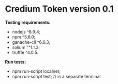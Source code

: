 # Credium Token version 0.1

**Testing requirements:**
- nodejs ^8.9.4;
- npm ^5.6.0;
- ganache-cli ^6.0.3;
- solium "^1.1.3;
- truffle ^4.0.5.

**Run tests:**
- npm run-script localnet;
- npm run-script test; // in a separate terminal
